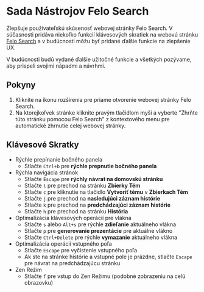 # Sada Nástrojov Felo Search

Zlepšuje používateľskú skúsenosť webovej stránky Felo Search. V súčasnosti pridáva niekoľko funkcií klávesových skratiek na webovú stránku [Felo Search](https://felo.ai) a v budúcnosti môžu byť pridané ďalšie funkcie na zlepšenie UX.

V budúcnosti budú vydané ďalšie užitočné funkcie a všetkých pozývame, aby prispeli svojimi nápadmi a návrhmi.

## Pokyny

1. Kliknite na ikonu rozšírenia pre priame otvorenie webovej stránky Felo Search.
2. Na ktorejkoľvek stránke kliknite pravým tlačidlom myši a vyberte "Zhrňte túto stránku pomocou Felo Search" z kontextového menu pre automatické zhrnutie celej webovej stránky.

## Klávesové Skratky

- Rýchle prepínanie bočného panela
  - Stlačte `Ctrl+b` pre **rýchle prepnutie bočného panela**
- Rýchla navigácia stránok
  - Stlačte `Escape` pre **rýchly návrat na domovskú stránku**
  - Stlačte `t` pre prechod na stránku **Zbierky Tém**
  - Stlačte `c` pre kliknutie na tlačidlo **Vytvoriť tému** v **Zbierkach Tém**
  - Stlačte `j` pre prechod na **nasledujúci záznam histórie**
  - Stlačte `k` pre prechod na **predchádzajúci záznam histórie**
  - Stlačte `h` pre prechod na stránku **História**
- Optimalizácia klávesových operácií pre vlákna
  - Stlačte `s` alebo `Alt+s` pre rýchle **zdieľanie** aktuálneho vlákna
  - Stlačte `p` pre **generovanie prezentácie** pre aktuálne vlákno
  - Stlačte `Ctrl+Delete` pre rýchle **vymazanie** aktuálneho vlákna
- Optimalizácia operácií vstupného poľa
  - Stlačte `Escape` pre vyčistenie vstupného poľa
  - Ak ste na stránke histórie a vstupné pole je prázdne, stlačte `Escape` pre návrat na predchádzajúcu stránku
- Zen Režim
  - Stlačte `f` pre vstup do Zen Režimu (podobné zobrazeniu na celú obrazovku)